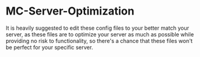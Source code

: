 # MC-Server-Optimization
It is heavily suggested to edit these config files to your better match your server,
as these files are to optimize your server as much as possible while providing no risk to functionality,
so there's a chance that these files won't be perfect for your specific server.
